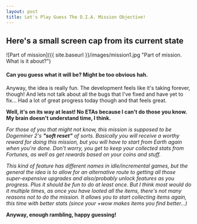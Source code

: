 ```yaml
---
layout: post
title: Let's Play Guess The D.I.A. Mission Objective!
---
```


## Here's a small screen cap from its current state

![Part of mission]({{ site.baseurl }}/images/mission1.jpg "Part of mission. What is it about?")

#### Can you guess what it will be? Might be too obvious hah.

Anyway, the idea is really fun. The development feels like it's taking forever, though! And lets not talk about all the bugs that I've fixed and have yet to fix... Had a lot of great progress today though and that feels great.

**Well, it's on its way at least! No ETAs because I can't do those you know. My brain doesn't understand time, I think.**

_For those of you that might not know, this mission is supposed to be Dogeminer 2's **"soft reset"** of sorts. Basically you will receive a worthy reward for doing this mission, but you will have to start from Earth again when you're done. Don't worry, you get to keep your collected stats from Fortunes, as well as get rewards based on your coins and stuff._

_This kind of feature has different names in idle/incremental games, but the general the idea is to allow for an alternative route to getting all those super-expensive upgrades and also/probably unlock features as you progress. Plus it should be fun to do at least once. But I think most would do it multiple times, as once you have looted all the items, there's not many reasons not to do the mission. It allows you to start collecting items again, this time with better stats (since your +wow makes items you find better...)_

**Anyway, enough rambling, happy guessing!**